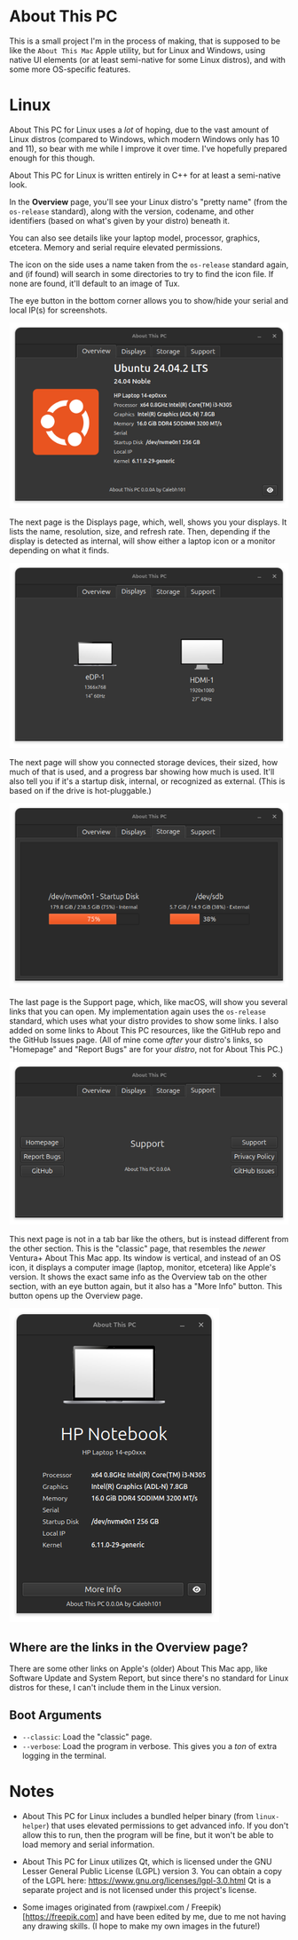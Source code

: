 # About This PC

This is a small project I'm in the process of making, that is supposed to be like the `About This Mac` Apple utility, but for Linux and Windows, using native UI elements (or at least semi-native for some Linux distros), and with some more OS-specific features.

# Linux

About This PC for Linux uses a *lot* of hoping, due to the vast amount of Linux distros (compared to Windows, which modern Windows only has 10 and 11), so bear with me while I improve it over time. I've hopefully prepared enough for this though.

About This PC for Linux is written entirely in C++ for at least a semi-native look.

In the **Overview** page, you'll see your Linux distro's "pretty name" (from the `os-release` standard), along with the version, codename, and other identifiers (based on what's given by your distro) beneath it.

You can also see details like your laptop model, processor, graphics, etcetera. Memory and serial require elevated permissions.

The icon on the side uses a name taken from the `os-release` standard again, and (if found) will search in some directories to try to find the icon file. If none are found, it'll default to an image of Tux.

The eye button in the bottom corner allows you to show/hide your serial and local IP(s) for screenshots.

![Overview Page](https://raw.githubusercontent.com/Calebh101/About-This-PC/master/assets/screenshots/linux-page1.png)

The next page is the Displays page, which, well, shows you your displays. It lists the name, resolution, size, and refresh rate. Then, depending if the display is detected as internal, will show either a laptop icon or a monitor depending on what it finds.

![Displays Page](https://raw.githubusercontent.com/Calebh101/About-This-PC/master/assets/screenshots/linux-page2.png)

The next page will show you connected storage devices, their sized, how much of that is used, and a progress bar showing how much is used. It'll also tell you if it's a startup disk, internal, or recognized as external. (This is based on if the drive is hot-pluggable.)

![Storage Page](https://raw.githubusercontent.com/Calebh101/About-This-PC/master/assets/screenshots/linux-page3.png)

The last page is the Support page, which, like macOS, will show you several links that you can open. My implementation again uses the `os-release` standard, which uses what your distro provides to show some links. I also added on some links to About This PC resources, like the GitHub repo and the GitHub Issues page. (All of mine come *after* your distro's links, so "Homepage" and "Report Bugs" are for your *distro*, not for About This PC.)

![Support Page](https://raw.githubusercontent.com/Calebh101/About-This-PC/master/assets/screenshots/linux-page4.png)

This next page is not in a tab bar like the others, but is instead different from the other section. This is the "classic" page, that resembles the *newer* Ventura+ About This Mac app. Its window is vertical, and instead of an OS icon, it displays a computer image (laptop, monitor, etcetera) like Apple's version. It shows the exact same info as the Overview tab on the other section, with an eye button again, but it also has a "More Info" button. This button opens up the Overview page.

![Classic Page](https://raw.githubusercontent.com/Calebh101/About-This-PC/master/assets/screenshots/linux-classic.png)

## Where are the links in the Overview page?

There are some other links on Apple's (older) About This Mac app, like Software Update and System Report, but since there's no standard for Linux distros for these, I can't include them in the Linux version.

## Boot Arguments

- `--classic`: Load the "classic" page.
- `--verbose`: Load the program in verbose. This gives you a *ton* of extra logging in the terminal.

# Notes

- About This PC for Linux includes a bundled helper binary (from `linux-helper`) that uses elevated permissions to get advanced info. If you don't allow this to run, then the program will be fine, but it won't be able to load memory and serial information.

- About This PC for Linux utilizes Qt, which is licensed under the GNU Lesser General Public License (LGPL) version 3.
You can obtain a copy of the LGPL here: https://www.gnu.org/licenses/lgpl-3.0.html
Qt is a separate project and is not licensed under this project's license.

- Some images originated from (rawpixel.com / Freepik)[https://freepik.com] and have been edited by me, due to me not having any drawing skills. (I hope to make my own images in the future!)
